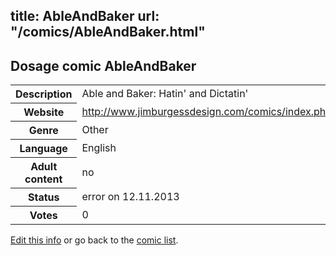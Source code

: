 title: AbleAndBaker
url: "/comics/AbleAndBaker.html"
---
Dosage comic AbleAndBaker
-----------------------------------------

<p id="msg"></p>
<script type="text/javascript">
if (window.location.search === '?edit_info_mail=sent_ok') {
  var elem = document.getElementById("msg");
  elem.innerHTML = 'Edited information sucessfully sent for review, which is usually done daily. Thanks!';
  elem.className = 'ok';
}
</script>
<table class="comicinfo">
<tr>
<th>Description</th><td>Able and Baker: Hatin' and Dictatin'</td>
</tr>
<tr>
<th>Website</th><td><a href="http://www.jimburgessdesign.com/comics/index.php">http://www.jimburgessdesign.com/comics/index.php</a></td>
</tr>
<tr>
<th>Genre</th><td>Other</td>
</tr>
<tr>
<th>Language</th><td>English</td>
</tr>
<tr>
<th>Adult content</th><td>no</td>
</tr>
<tr>
<th>Status</th><td>error on 12.11.2013</td>
</tr>
<tr>
<th>Votes</th><td>0</td>
</tr>
</table>

[Edit this info](AbleAndBaker_edit.html) or go back to the [comic list](../comic-index.html).
